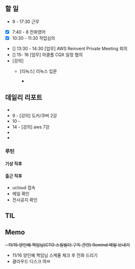 ## 할 일
- 9 - 17:30 근무
- [x] 7:40 - 8 전화영어
- [x] 10:30 - 11:30 작업심의
- [] 13:30 - 14:30 [업무] AWS Reinvent Private Meeting 회의
- [] 15- 16 [업무] 아클플 CQX 일정 협의 
- [강의]
	- [리눅스] 리눅스 입문

		- 
## 데일리 리포트
-
-  9 - [강의] 도커/쿠버 2강
- 10 - 
- 14 - [강의] aws 7강
- 
- 

### 루틴
#### 기상 직후

#### 출근 직후
- ucloud 접속
- 메일 확인
- 전사공지 확인

## TIL

## Memo
~~- 11/15 양인혜 책임님(CTO 스킬빌더 구독 관련) Remind 메일 보내기~~
- 11/16 양인혜 책임님 스케쥴 체크 후 전화 드리기
- 클라우드 디스크 여ㅉ
<!--stackedit_data:
eyJoaXN0b3J5IjpbLTEwNTY4MTIzNzgsLTEyNTA2NjUyMDQsLT
gzODczNzY3NSwxODI0MTI4Mzc3LDE4NjMyMDU3MjhdfQ==
-->